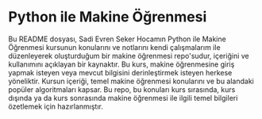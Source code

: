 # Python ile Makine Öğrenmesi 

Bu README dosyası, Sadi Evren Seker Hocamın Python ile Makine Öğrenmesi kursunun konularını ve notlarını kendi çalışmalarım ile düzenleyerek oluşturduğum bir makine öğrenmesi repo'sudur, içeriğini ve kullanımını açıklayan bir kaynaktır. Bu kurs, makine öğrenmesine giriş yapmak isteyen veya mevcut bilgisini derinleştirmek isteyen herkese yöneliktir. Kursun içeriği, temel makine öğrenmesi konularını ve bu alandaki popüler algoritmaları kapsar. Bu repo, bu konuları kurs sırasında, kurs dışında ya da kurs sonrasında makine öğrenmesi ile ilgili temel bilgileri özetlemek için hazırlanmıştır.

